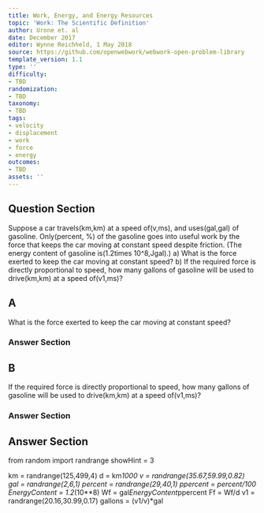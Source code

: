 ```yaml
---
title: Work, Energy, and Energy Resources
topic: 'Work: The Scientific Definition'
author: Urone et. al
date: December 2017
editor: Wynne Reichheld, 1 May 2018
source: https://github.com/openwebwork/webwork-open-problem-library
template_version: 1.1
type: ''
difficulty:
- TBD
randomization:
- TBD
taxonomy:
- TBD
tags:
- velocity
- displacement
- work
- force
- energy
outcomes:
- TBD
assets: ''
---
```


## Question Section 

Suppose a car travels(km,km) at a speed of(v,ms), and uses(gal,gal) of gasoline. Only(percent, %) of the gasoline goes into useful work by the force that keeps the car moving at constant speed despite friction. (The energy content of gasoline is(1.2times 10^8,Jgal).)
a) What is the force exerted to keep the car moving at constant speed?
b) If the required force is directly proportional to speed, how many gallons of gasoline will be used to drive(km,km) at a speed of(v1,ms)?

## A
What is the force exerted to keep the car moving at constant speed?
### Answer Section
## B
If the required force is directly proportional to speed, how many gallons of gasoline will be used to drive(km,km) at a speed of(v1,ms)?
### Answer Section


## Answer Section

from random import randrange
showHint = 3

km = randrange(125,499,4)
d = km*1000
v = randrange(35.67,59.99,0.82)
gal = randrange(2,6,1)
percent = randrange(29,40,1)
ppercent = percent/100
EnergyContent = 1.2*(10**8)
Wf = gal*EnergyContent*ppercent
Ff = Wf/d
v1 = randrange(20.16,30.99,0.17)
gallons = (v1/v)*gal